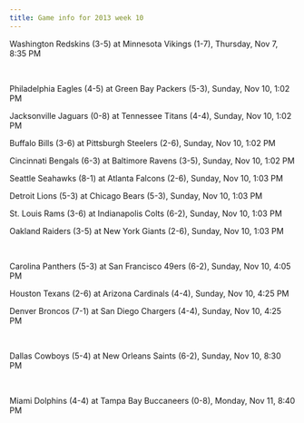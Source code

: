 ```yaml
---
title: Game info for 2013 week 10
---
```

Washington Redskins (3-5) at Minnesota Vikings (1-7), Thursday, Nov 7, 8:35 PM


<br/>

Philadelphia Eagles (4-5) at Green Bay Packers (5-3), Sunday, Nov 10, 1:02 PM

Jacksonville Jaguars (0-8) at Tennessee Titans (4-4), Sunday, Nov 10, 1:02 PM

Buffalo Bills (3-6) at Pittsburgh Steelers (2-6), Sunday, Nov 10, 1:02 PM

Cincinnati Bengals (6-3) at Baltimore Ravens (3-5), Sunday, Nov 10, 1:02 PM

Seattle Seahawks (8-1) at Atlanta Falcons (2-6), Sunday, Nov 10, 1:03 PM

Detroit Lions (5-3) at Chicago Bears (5-3), Sunday, Nov 10, 1:03 PM

St. Louis Rams (3-6) at Indianapolis Colts (6-2), Sunday, Nov 10, 1:03 PM

Oakland Raiders (3-5) at New York Giants (2-6), Sunday, Nov 10, 1:03 PM


<br/>

Carolina Panthers (5-3) at San Francisco 49ers (6-2), Sunday, Nov 10, 4:05 PM

Houston Texans (2-6) at Arizona Cardinals (4-4), Sunday, Nov 10, 4:25 PM

Denver Broncos (7-1) at San Diego Chargers (4-4), Sunday, Nov 10, 4:25 PM


<br/>

Dallas Cowboys (5-4) at New Orleans Saints (6-2), Sunday, Nov 10, 8:30 PM


<br/>

Miami Dolphins (4-4) at Tampa Bay Buccaneers (0-8), Monday, Nov 11, 8:40 PM

